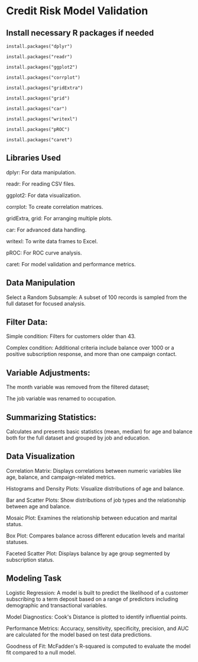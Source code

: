 # Credit Risk Model Validation

## Install necessary R packages if needed

```install.packages("dplyr")```

```install.packages("readr")```

```install.packages("ggplot2")```

```install.packages("corrplot")```

```install.packages("gridExtra")```

```install.packages("grid")```

```install.packages("car")```

```install.packages("writexl")```

```install.packages("pROC")```

```install.packages("caret")```

## Libraries Used

dplyr: For data manipulation.

readr: For reading CSV files.

ggplot2: For data visualization.

corrplot: To create correlation matrices.

gridExtra, grid: For arranging multiple plots.

car: For advanced data handling.

writexl: To write data frames to Excel.

pROC: For ROC curve analysis.

caret: For model validation and performance metrics.

## Data Manipulation

Select a Random Subsample: A subset of 100 records is sampled from the full dataset for focused analysis.

## Filter Data:

Simple condition: Filters for customers older than 43.

Complex condition: Additional criteria include balance over 1000 or a positive subscription response, and more than one campaign contact.

## Variable Adjustments:

The month variable was removed from the filtered dataset;

The job variable was renamed to occupation.

## Summarizing Statistics:

Calculates and presents basic statistics (mean, median) for age and balance both for the full dataset and grouped by job and education.

## Data Visualization

Correlation Matrix: Displays correlations between numeric variables like age, balance, and campaign-related metrics.

Histograms and Density Plots: Visualize distributions of age and balance.

Bar and Scatter Plots: Show distributions of job types and the relationship between age and balance.

Mosaic Plot: Examines the relationship between education and marital status.

Box Plot: Compares balance across different education levels and marital statuses.

Faceted Scatter Plot: Displays balance by age group segmented by subscription status.

## Modeling Task

Logistic Regression: A model is built to predict the likelihood of a customer subscribing to a term deposit based on a range of predictors including demographic and transactional variables.

Model Diagnostics: Cook's Distance is plotted to identify influential points.

Performance Metrics: Accuracy, sensitivity, specificity, precision, and AUC are calculated for the model based on test data predictions.

Goodness of Fit: McFadden's R-squared is computed to evaluate the model fit compared to a null model.
